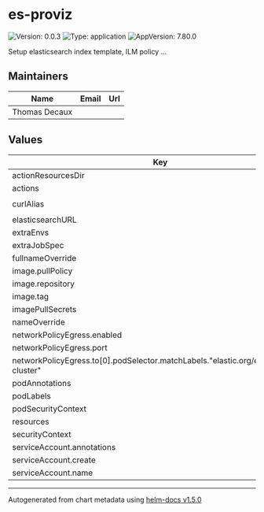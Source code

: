 # es-proviz

![Version: 0.0.3](https://img.shields.io/badge/Version-0.0.3-informational?style=flat-square) ![Type: application](https://img.shields.io/badge/Type-application-informational?style=flat-square) ![AppVersion: 7.80.0](https://img.shields.io/badge/AppVersion-7.80.0-informational?style=flat-square)

Setup elasticsearch index template, ILM policy ...

## Maintainers

| Name | Email | Url |
| ---- | ------ | --- |
| Thomas Decaux |  |  |

## Values

| Key | Type | Default | Description |
|-----|------|---------|-------------|
| actionResourcesDir | string | `"/opt/pagnol/files"` |  |
| actions | string | `nil` |  |
| curlAlias | string | `"curl -sL -H \"Content-type: application/json\""` |  |
| elasticsearchURL | string | `"http://elasticsearch:9200"` |  |
| extraEnvs | string | `nil` |  |
| extraJobSpec | object | `{}` |  |
| fullnameOverride | string | `""` |  |
| image.pullPolicy | string | `"IfNotPresent"` |  |
| image.repository | string | `"curlimages/curl"` |  |
| image.tag | string | `""` |  |
| imagePullSecrets | list | `[]` |  |
| nameOverride | string | `""` |  |
| networkPolicyEgress.enabled | bool | `true` |  |
| networkPolicyEgress.port | int | `9200` |  |
| networkPolicyEgress.to[0].podSelector.matchLabels."elastic.org/elasticsearch-cluster" | string | `"hot"` |  |
| podAnnotations | object | `{}` |  |
| podLabels | object | `{}` |  |
| podSecurityContext | object | `{}` |  |
| resources | object | `{}` |  |
| securityContext | object | `{}` |  |
| serviceAccount.annotations | object | `{}` |  |
| serviceAccount.create | bool | `false` |  |
| serviceAccount.name | string | `""` |  |

----------------------------------------------
Autogenerated from chart metadata using [helm-docs v1.5.0](https://github.com/norwoodj/helm-docs/releases/v1.5.0)
